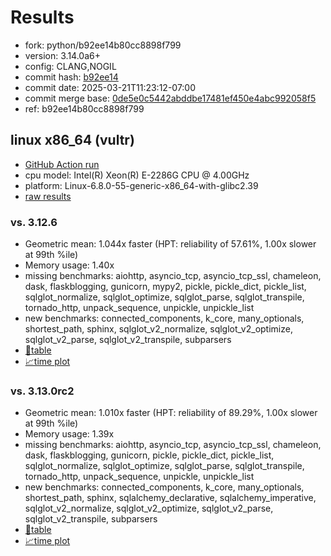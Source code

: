 # Results

- fork: python/b92ee14b80cc8898f799
- version: 3.14.0a6+
- config: CLANG,NOGIL
- commit hash: [b92ee14](https://github.com/python/cpython/commit/b92ee14)
- commit date: 2025-03-21T11:23:12-07:00
- commit merge base: [0de5e0c5442abddbe17481ef450e4abc992058f5](https://github.com/python/cpython/commit/0de5e0c5442abddbe17481ef450e4abc992058f5)
- ref: b92ee14b80cc8898f799

## linux x86_64 (vultr)

- [GitHub Action run](https://github.com/facebookexperimental/free-threading-benchmarking/actions/runs/14084679447)
- cpu model: Intel(R) Xeon(R) E-2286G CPU @ 4.00GHz
- platform: Linux-6.8.0-55-generic-x86_64-with-glibc2.39
- [raw results](bm-20250321-vultr-x86_64-python-b92ee14b80cc8898f799-3.14.0a6%2B-b92ee14.json)

### vs. 3.12.6

- Geometric mean: 1.044x faster (HPT: reliability of 57.61%, 1.00x slower at 99th %ile)
- Memory usage: 1.40x
- missing benchmarks: aiohttp, asyncio_tcp, asyncio_tcp_ssl, chameleon, dask, flaskblogging, gunicorn, mypy2, pickle, pickle_dict, pickle_list, sqlglot_normalize, sqlglot_optimize, sqlglot_parse, sqlglot_transpile, tornado_http, unpack_sequence, unpickle, unpickle_list
- new benchmarks: connected_components, k_core, many_optionals, shortest_path, sphinx, sqlglot_v2_normalize, sqlglot_v2_optimize, sqlglot_v2_parse, sqlglot_v2_transpile, subparsers
- [📄table](bm-20250321-vultr-x86_64-python-b92ee14b80cc8898f799-3.14.0a6%2B-b92ee14-vs-3.12.6.md)
- [📈time plot](bm-20250321-vultr-x86_64-python-b92ee14b80cc8898f799-3.14.0a6%2B-b92ee14-vs-3.12.6.svg)

### vs. 3.13.0rc2

- Geometric mean: 1.010x faster (HPT: reliability of 89.29%, 1.00x slower at 99th %ile)
- Memory usage: 1.39x
- missing benchmarks: aiohttp, asyncio_tcp, asyncio_tcp_ssl, chameleon, dask, flaskblogging, gunicorn, pickle, pickle_dict, pickle_list, sqlglot_normalize, sqlglot_optimize, sqlglot_parse, sqlglot_transpile, tornado_http, unpack_sequence, unpickle, unpickle_list
- new benchmarks: connected_components, k_core, many_optionals, shortest_path, sphinx, sqlalchemy_declarative, sqlalchemy_imperative, sqlglot_v2_normalize, sqlglot_v2_optimize, sqlglot_v2_parse, sqlglot_v2_transpile, subparsers
- [📄table](bm-20250321-vultr-x86_64-python-b92ee14b80cc8898f799-3.14.0a6%2B-b92ee14-vs-3.13.0rc2.md)
- [📈time plot](bm-20250321-vultr-x86_64-python-b92ee14b80cc8898f799-3.14.0a6%2B-b92ee14-vs-3.13.0rc2.svg)

